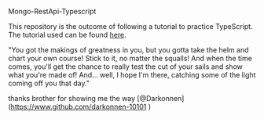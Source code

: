 Mongo-RestApi-Typescript

This repository is the outcome of following a tutorial to practice TypeScript. The tutorial used can be found [here](https://www.youtube.com/watch?v=sYWhyjy1IKc).

"You got the makings of greatness in you, but you gotta take the helm and chart your own course! Stick to it, no matter the squalls! And when the time comes, you'll get the chance to really test the cut of your sails and show what you're made of! And... well, I hope I'm there, catching some of the light coming off you that day."

thanks brother for showing me the way [@Darkonnen] (https://www.github.com/darkonnen-10101
)




